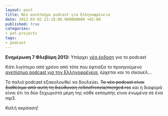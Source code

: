 ```yaml
---
layout: post
title: Νέο ανεπίσημο podcast για Ελληνοφρένεια
date: 2012-03-02 23:19:00.000000000 +01:00
published: true
categories:
- pet-projects
tags:
- podcast
---
```


<strong>Ενημέρωση 7 Φλεβάρη 2013:</strong> Υπάρχει <a href="/2013/02/ellinofreneia-v3">νέα έκδοση</a> για το podcast

Kάτι λιγότερο από χρόνο από τότε που έφτιαξα το προηγούμενο <a href="/2011/06/ellinofreneia-podcast">ανεπίσημο podcast για την Ελληνοφρένεια</a>, έρχεται και το σίκουελ...

Το παλιό podcast εξακολουθεί να δουλεύει. <del datetime="2017-01-03T12:10:34+00:00">Το νέο podcast είναι διαθέσιμο από αυτή τη διεύθυνση /ellinofreneia/merged.rss</del> και η διαφορά είναι ότι τα δύο ξεχωριστά μέρη της κάθε εκπομπής είναι ενωμένα σε ένα mp3.

Καλή ακρόαση!
